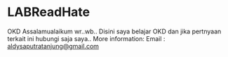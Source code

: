 # LABReadHate
OKD
Assalamualaikum wr..wb..
Disini saya belajar OKD dan jika pertnyaan terkait ini 
hubungi saja saya..
More information:
Email : aldysaputratanjung@gmail.com
